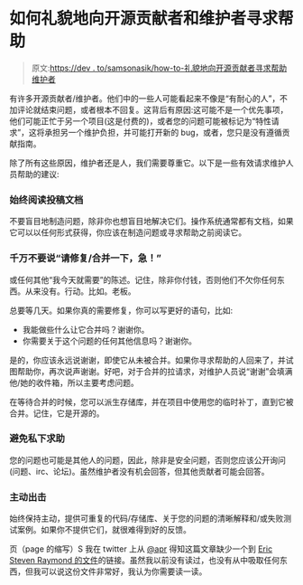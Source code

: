 # 如何礼貌地向开源贡献者和维护者寻求帮助

> 原文:[https://dev . to/samsonasik/how-to-礼貌地向开源贡献者寻求帮助维护者](https://dev.to/samsonasik/how-to-politely-asking-help-to-open-source-contributorsmaintainers)

有许多开源贡献者/维护者。他们中的一些人可能看起来不像是“有耐心的人”，不加评论就结束问题，或者根本不回复。这背后有原因:这可能不是一个优先事项，他们可能正忙于另一个项目(这是付费的)，或者您的问题可能被标记为“特性请求”，这将承担另一个维护负担，并可能打开新的 bug，或者，您只是没有遵循贡献指南。

除了所有这些原因，维护者还是人，我们需要尊重它。以下是一些有效请求维护人员帮助的建议:

### [](#always-read-contributing-document)始终阅读投稿文档

不要盲目地制造问题，除非你也想盲目地解决它们。操作系统通常都有文档，如果它可以以任何形式获得，你应该在制造问题或寻求帮助之前阅读它。

### [](#never-tell-please-fixmerge-it-urgent)千万不要说“请修复/合并一下，急！”

或任何其他“我今天就需要”的陈述。记住，除非你付钱，否则他们不欠你任何东西。从来没有。行动。比如。老板。

总要等几天。如果你真的需要修复，你可以写更好的语句，比如:

*   我能做些什么让它合并吗？谢谢你。
*   你需要关于这个问题的任何其他信息吗？谢谢你。

是的，你应该永远说谢谢，即使它从未被合并。如果你寻求帮助的人回来了，并试图帮助你，再次说声谢谢。好吧，对于合并的拉请求，对维护人员说“谢谢”会填满他/她的收件箱，所以主要考虑问题。

在等待合并的时候，您可以派生存储库，并在项目中使用您的临时补丁，直到它被合并。记住，它是开源的。

### [](#avoid-asking-for-help-privately)避免私下求助

您的问题也可能是其他人的问题，因此，除非是安全问题，否则您应该公开询问(问题、irc、论坛)。虽然维护者没有机会回答，但其他贡献者可能会回答。

### [](#be-active)主动出击

始终保持主动，提供可重复的代码/存储库、关于您的问题的清晰解释和/或失败测试案例。如果你不提供它们，就很难得到好的反馈。

页（page 的缩写）S
我在 twitter 上从 [@apr](https://twitter.com/apr/status/841702332937170946) 得知这篇文章缺少一个到 [Eric Steven Raymond 的文件](http://www.catb.org/esr/faqs/smart-questions.html)的链接。虽然我以前没有读过，也没有从中吸取任何东西，但我可以说这份文件非常好，我认为你需要读一读。